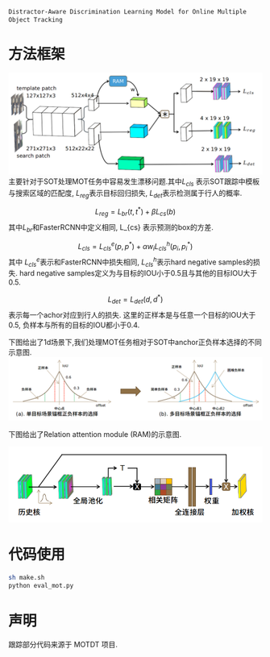 
```
Distractor-Aware Discrimination Learning Model for Online Multiple Object Tracking
```

# 方法框架
![DDL 框架图](figures/ddl%20framework.png)
主要针对于SOT处理MOT任务中容易发生漂移问题.其中$L_{cls}$ 表示SOT跟踪中模板与搜索区域的匹配度, $L_{reg}$表示目标回归损失, $L_{det}$表示检测属于行人的概率.

$$
L_{reg} =L_{br}(t, t^*) + \beta L_{cs}(b)
$$
其中$L_{br}$和FasterRCNN中定义相同, L_{cs} 表示预测的box的方差.

$$
L_{cls} = L_{cls}^e(p, p^*) + \alpha w_iL_{cls}^h(p_i, p_i^*)
$$
其中 $L_{cls}^e$表示和FasterRCNN中损失相同, $L_{cls}^h$表示hard negative samples的损失. hard negative samples定义为与目标的IOU小于0.5且与其他的目标IOU大于0.5. 

$$
L_{det} = L_{det}(d, d^*)
$$
表示每一个achor对应到行人的损失. 这里的正样本是与任意一个目标的IOU大于0.5, 负样本与所有的目标的IOU都小于0.4. 

下图给出了1d场景下,我们处理MOT任务相对于SOT中anchor正负样本选择的不同示意图.
![anchor selection](figures/anchor%20selection.png)

下图给出了Relation attention module (RAM)的示意图.

![relationship attention module](figures/relation%20attention%20module.png)


# 代码使用
```bash
sh make.sh
python eval_mot.py
```


# 声明
跟踪部分代码来源于 MOTDT 项目.



